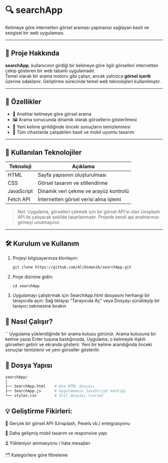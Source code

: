 # 🔍 searchApp

Kelimeye göre internetten görsel araması yapmanızı sağlayan basit ve sezgisel bir web uygulaması.

---

## 📌 Proje Hakkında

**searchApp**, kullanıcının girdiği bir kelimeye göre ilgili görselleri internetten çekip gösteren bir web tabanlı uygulamadır.  
Temel olarak bir arama motoru gibi çalışır, ancak yalnızca **görsel içerik** üzerine odaklanır. Geliştirme sürecinde temel web teknolojileri kullanılmıştır.

---

## 🌟 Özellikler

- 🔎 Anahtar kelimeye göre görsel arama
- 🖼️ Arama sonucunda dinamik olarak görsellerin gösterilmesi
- 🔄 Yeni kelime girildiğinde önceki sonuçların temizlenmesi
- 📱 Tüm cihazlarda çalışabilen basit ve mobil uyumlu tasarım

---

## 🚧 Kullanılan Teknolojiler

| Teknoloji     | Açıklama                          |
|---------------|-----------------------------------|
| HTML          | Sayfa yapısının oluşturulması     |
| CSS           | Görsel tasarım ve stillendirme    |
| JavaScript    | Dinamik veri çekme ve arayüz kontrolü |
| Fetch API     | İnternetten görsel verisi alma işlemi |

> Not: Uygulama, görselleri çekmek için bir görsel API'si olan Unsplash API ile çalışacak şekilde tasarlanmıştır. Projede kendi api anahtarınızı girmeyi unutmayınız.

---

## 🛠️ Kurulum ve Kullanım

1. Projeyi bilgisayarınıza klonlayın:
   ```bash
   git clone https://github.com/AliOsman16/searchApp.git
   
2. Proje dizinine gidin:
   ```
   cd searchApp

3. Uygulamayı çalıştırmak için SearchApp.html dosyasını herhangi bir tarayıcıda açın:
        Sağ tıklayıp "Tarayıcıda Aç" veya Dosyayı sürükleyip bir tarayıcı sekmesine bırakın

## 📸 Nasıl Çalışır?
   ``
    Uygulama yüklendiğinde bir arama kutusu görünür.
    Arama kutusuna bir kelime yazıp Enter tuşuna bastığınızda,
    Uygulama, o kelimeyle ilişkili görselleri getirir ve ekranda gösterir.
    Yeni bir kelime arandığında önceki sonuçlar temizlenir ve yeni görseller gösterilir.

## 📁 Dosya Yapısı
```bash
searchApp/
│
├── SearchApp.html    # Ana HTML dosyası
├── SearchApp.js      # Uygulamanın JavaScript mantığı
└── styles.css        # Stil dosyası (varsa)
```
## 💡 Geliştirme Fikirleri:

   🔐 Gerçek bir görsel API (Unsplash, Pexels vb.) entegrasyonu
    
   📱 Daha gelişmiş mobil tasarım ve responsive yapı

   ⏳ Yükleniyor animasyonu / hata mesajları

   🗂️ Kategorilere göre filtreleme

   


